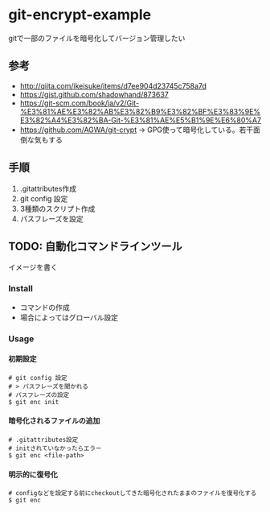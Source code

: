 # git-encrypt-example

gitで一部のファイルを暗号化してバージョン管理したい

## 参考

* http://qiita.com/ikeisuke/items/d7ee904d23745c758a7d
* https://gist.github.com/shadowhand/873637
* https://git-scm.com/book/ja/v2/Git-%E3%81%AE%E3%82%AB%E3%82%B9%E3%82%BF%E3%83%9E%E3%82%A4%E3%82%BA-Git-%E3%81%AE%E5%B1%9E%E6%80%A7
* https://github.com/AGWA/git-crypt -> GPG使って暗号化している。若干面倒な気もする

## 手順

1. .gitattributes作成
2. git config 設定
3. 3種類のスクリプト作成
4. パスフレーズを設定


## TODO: 自動化コマンドラインツール

イメージを書く

### Install

* コマンドの作成
* 場合によってはグローバル設定

### Usage

#### 初期設定

```
# git config 設定
# > パスフレーズを聞かれる
# パスフレーズの設定
$ git enc init
```

#### 暗号化されるファイルの追加

```
# .gitattributes設定
# initされていなかったらエラー
$ git enc <file-path>
```

#### 明示的に復号化

```
# configなどを設定する前にcheckoutしてきた暗号化されたままのファイルを復号化する
$ git enc
```
